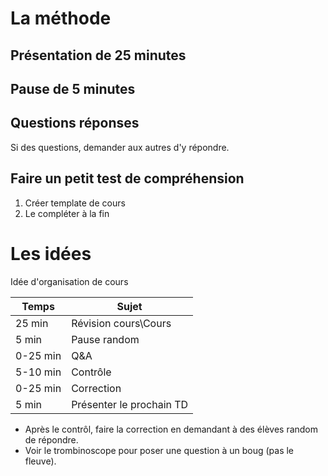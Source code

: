 # La méthode

## Présentation de 25 minutes

## Pause de 5 minutes

## Questions réponses

Si des questions, demander aux autres d'y répondre.

## Faire un petit test de compréhension

1. Créer template de cours
2. Le compléter à la fin

# Les idées

Idée d'organisation de cours

| Temps    | Sujet                    |
| -------- | ------------------------ |
| 25 min   | Révision cours\Cours     |
| 5 min    | Pause random             |
| 0-25 min | Q&A                      |
| 5-10 min | Contrôle                 |
| 0-25 min | Correction               |
| 5 min    | Présenter le prochain TD |

- Après le contrôl, faire la correction en demandant à des élèves random de répondre.
- Voir le trombinoscope pour poser une question à un boug (pas le fleuve).
